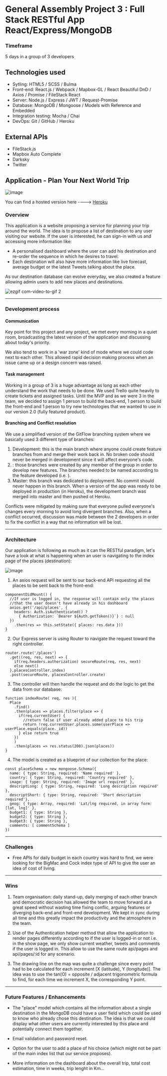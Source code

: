 # General Assembly Project 3 : Full Stack RESTful App React/Express/MongoDB

### Timeframe

5 days in a group of 3 developers

## Technologies used

* Sytling: HTML5 / SCSS / Bulma
* Front-end: React.js / Webpack / Mapbox-GL / React Beautiful DnD /
Axios / Promise / FileStack React
* Server: Node.js / Express / JWT / Request-Promise
* Database: MongoDB / Mongoose / Models with Reference and Embedded
* Integration testing: Mocha / Chai
* DevOps: Git / GitHub / Heroku

## External APIs

* FileStack.js
* Mapbox Auto Complete
* Darksky
* Twitter

## Application - Plan Your Next World Trip

![image](https://user-images.githubusercontent.com/39668354/52906178-84ddcb80-323e-11e9-90e9-3df5fa01bc69.png)

You can find a hosted version here ----> [Heroku](https://project-4-wdi.herokuapp.com/)

### Overview

This application is a website proposing a service for planning your trip around the world. The idea is to propose a list of destination to any user visiting our website. If the user is interested, he can sign-in with us and accessing more information like:
* A personalised dashboard where the user can add his destination and re-order the sequence in which he desires to travel.
* Each destination will also have more information like live forecast, average budget or the latest Tweets talking about the place.

As our destination database can evolve everyday, we also created a feature allowing admin users to add new places and destinations.

![ezgif com-video-to-gif 2](https://user-images.githubusercontent.com/39668354/52919658-99809900-32fc-11e9-80f1-60f7f3031abf.gif)

---

### Development process

#### Communication

Key point for this project and any project, we met every morning in a quiet room, broadcasting the latest version of the application and discussing about today's priority.

We also tend to work in a 'war zone' kind of mode where we could code next to each other. This allowed rapid decision making process when an issue came up or a design concern was raised.

#### Task management

Working in a group of 3 is a huge advantage as long as each other understand the work that needs to be done. We used Trello quite heavily to create tickets and assigned tasks. Until the MVP and as we were 3 in the team, we decided to assign 1 person to build the back-end, 1 person to build the front-end and 1 person to try new technologies that we wanted to use in our version 2.0 (fully featured product).

#### Branching and Conflict resolution

We use a simplified version of the GitFlow branching system where we basically used 3 different type of branches:

1. Development: this is the main branch where anyone could create feature branches from and merge their work back in. No broken code should never be merged in development since it will affect everyone's code.
2. <feature-branch>: those branches were created by any member of the group in order to develop new features. The branches needed to be named according to the feature developed (i.e. <login-route>).
3. Master: this branch was dedicated to deployment. No commit should never happen in this branch. When a version of the app was ready to be deployed in production (in Heroku), the development branch was merged into master and then pushed ot Heroku.

Conflicts were mitigated by making sure that everyone pulled everyone's changes every morning to avoid long divergent branches. Also, when a conflict occurred, discussion was made between the 2 developers in order to fix the conflict in a way that no information will be lost.

---

### Architecture

Our application is following as much as it can the RESTful paradigm, let's have a look at what is happening when an user is navigating to the index page of the places (destination):

![image](https://user-images.githubusercontent.com/39668354/52906087-31b74900-323d-11e9-83e2-60a596050677.png)

1. An axios request will be sent to our back-end API requesting all the places to be sent back to the front-end:

```
componentDidMount() {
  //If user is logged in, the response will contain only the places
  //that the user doesn't have already in his dashboard
  axios.get('/api/places', {
    headers: Auth.isAuthenticated() ?
      { Authorization: `Bearer ${Auth.getToken()}`} : null
  })
    .then(res => this.setState({ places: res.data }))
}
```

2. Our Express server is using Router to navigate the request toward the right controller.

```
router.route('/places')
  .get((req, res, next) => {
    if(req.headers.authorization) secureRoute(req, res, next)
    else next()
  },placesController.index)
  .post(secureRoute, placesController.create)
  ```

3. The controller will then handle the request and do the logic to get the data from our database:

```
function indexRoute( req, res ){
  Place
    .find()
    .then(places => places.filter(place => {
      if(req.currentUser) {
        //return false if user already added place to his trip
        return !req.currentUser.places.some(userPlace => userPlace.equals(place._id))
      } else return true
    })
    )
    .then(places => res.status(200).json(places))
}
```

4. The model is created as a blueprint of our collection for the place:

```
const placeSchema = new mongoose.Schema({
  name: { type: String, required: 'Name required' },
  country: { type: String, required: 'Country required' },
  image: { type: String, required: 'Image url required' },
  descriptLong: { type: String, required: 'Long description required' },
  descriptShort: { type: String, required: 'Short description required'},
  geog: { type: Array, required: 'Lat/lng required, in array form: [lat, lng]' },
  budget1: { type: String },
  budget2: { type: String },
  budget3: { type: String },
  comments: [ commentSchema ]
})
```

---

### Challenges

* Free APIs for daily budget in each country was hard to find, we were looking for the BigMac and Cock index type of API to give the user an idea of cost of living.

---

### Wins

1. Team organisation: daily stand-up, daily merging of each other branch and democratic decision has allowed the team to move forward at a great speed without wasting time fixing conflic, arguing features or diverging back-end and front-end development. We kept in sync during all time and this greatly impact the productivity and the atmosphere in the team.

2. Use of the Authentication helper method that allow the application to render pages differently according to if the user is logged-in or not i.e. in the show page, we only show current weather, tweets and comments if the user is logged in. This allow to use the same route api/pages and api/pages/:id for any scenario.

3. The drawing line on the map was quite a challenge since every point had to be calculated for each increment [X (latitude), Y (longitude)]. The idea was to use the tan(O) = opposite / adjacent trigonometric formula to find, for each time we increment X, the corresponding Y point.  

---

### Future Features / Enhancements

* The "place" model which contains all the information about a single destination in the MongoDB could have a user field which could be used to know who already chose this destination. The idea is that we could display what other users are currently interested by this place and potentially connect them together.

* Email validation and password reset.

* Option for the user to add a place of his choice (which might not be part of the main index list that our service proposes).

* More information on the dashboard about the overall trip, total cost estimation, time in weeks, trip lenght in Km...
